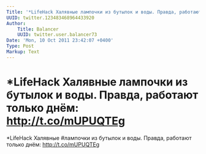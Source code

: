 ```yaml
---
Title: '*LifeHack Халявные лампочки из бутылок и воды. Правда, работают только днём: http://t.co/mUPUQTEg'
UUID: twitter.123483468964433920
Author:
    Title: Balancer
    UUID: twitter.user.balancer73
Date: 'Mon, 10 Oct 2011 23:42:07 +0400'
Type: Post
Markup: Text
---
```


# *LifeHack Халявные лампочки из бутылок и воды. Правда, работают только днём: http://t.co/mUPUQTEg

*LifeHack Халявные #лампочки из бутылок и воды. Правда,
работают только днём: http://t.co/mUPUQTEg